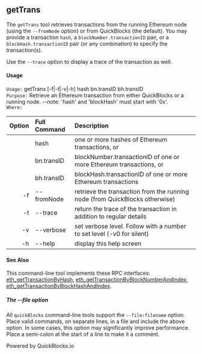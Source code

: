 ## getTrans

The `getTrans` tool retrieves transactions from the running Ethereum node (using the `--fromNode` option) or from QuickBlocks (the default). You may provide a transaction `hash`, a `blockNumber.transactionID` pair, or a `blockHash.transactionID` pair (or any combination) to specify the transaction(s).

Use the `--trace` option to display a trace of the transaction as well.

#### Usage

`Usage:`    getTrans [-f|-t|-v|-h] hash bn.transID bh.transID  
`Purpose:`  Retrieve an Ethereum transaction from either QuickBlocks or a running node.
            --note: 'hash' and 'blockHash' must start with '0x'.  
`Where:`  

| Option | Full Command | Description |
| -------: | :------- | :------- |
|  | hash | one or more hashes of Ethereum transactions, or |
|  | bn.transID | blockNumber.transactionID of one or more Ethereum transactions, or |
|  | bh.transID | blockHash.transactionID of one or more Ethereum transactions |
| -f | --fromNode | retrieve the transaction from the running node (from QuickBlocks otherwise) |
| -t | --trace | return the trace of the transaction in addition to regular details |
| -v | --verbose | set verbose level. Follow with a number to set level (-v0 for silent) |
| -h | --help | display this help screen |

#### See Also

This command-line tool implements these RPC interfaces: [eth_getTransactionByHash](https://github.com/paritytech/parity/wiki/JSONRPC-eth-module#eth_gettransactionbyhash), [eth_getTransactionByBlockNumberAndIndex](https://github.com/paritytech/parity/wiki/JSONRPC-eth-module#eth_gettransactionbyblocknumberandindex), [eth_getTransactionByBlockHashAndIndex](https://github.com/paritytech/parity/wiki/JSONRPC-eth-module#eth_gettransactionbyblockhashandindex).

##### The --file option

All `quickBlocks` command-line tools support the `--file:filename` option. Place valid commands, on separate lines, in a file and include the above option. In some cases, this option may significantly improve performance. Place a semi-colon at the start of a line to make it a comment.

Powered by QuickBlocks.io
